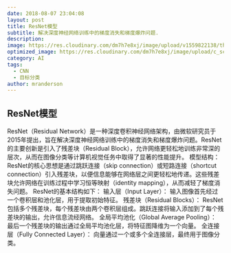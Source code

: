 ```yaml
---
date: 2018-08-07 23:04:08
layout: post
title: ResNet模型
subtitle: 解决深度神经网络训练中的梯度消失和梯度爆炸问题.
description: 
image: https://res.cloudinary.com/dm7h7e8xj/image/upload/v1559822138/theme10_xenudc.jpg
optimized_image: https://res.cloudinary.com/dm7h7e8xj/image/upload/c_scale,w_380/v1559822138/theme10_xenudc.jpg
category: AI
tags:
  - CNN
  - 目标分类
author: mranderson
---
```


## ResNet模型

ResNet（Residual Network）是一种深度卷积神经网络架构，由微软研究员于2015年提出，旨在解决深度神经网络训练中的梯度消失和梯度爆炸问题。ResNet的主要创新是引入了残差块（Residual Block），允许网络更轻松地训练非常深的层次，从而在图像分类等计算机视觉任务中取得了显著的性能提升。
模型结构：
ResNet的核心思想是通过跳跃连接（skip connection）或短路连接（shortcut connection）引入残差块，以便信息能够在网络层之间更轻松地传递。这些残差块允许网络在训练过程中学习恒等映射（identity mapping），从而减轻了梯度消失问题。
ResNet的基本结构如下：
输入层（Input Layer）： 输入图像首先经过一个卷积层和池化层，用于提取初始特征。
残差块（Residual Blocks）： ResNet包括多个残差块，每个残差块由两个卷积层组成。跳跃连接将输入添加到了每个残差块的输出，允许信息流经网络。
全局平均池化（Global Average Pooling）： 最后一个残差块的输出通过全局平均池化层，将特征图降维为一个向量。
全连接层（Fully Connected Layer）： 向量通过一个或多个全连接层，最终用于图像分类。




















